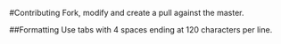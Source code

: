 #Contributing
Fork, modify and create a pull against the master. 

##Formatting
Use tabs with 4 spaces ending at 120 characters per line. 